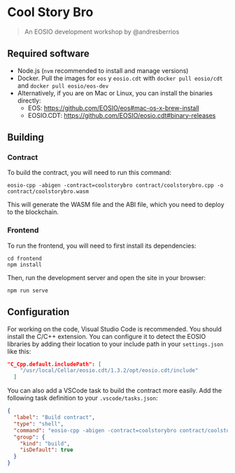 # Cool Story Bro

> An EOSIO development workshop by @andresberrios

## Required software

- Node.js (`nvm` recommended to install and manage versions)
- Docker. Pull the images for `eos` y `eosio.cdt` with
  `docker pull eosio/cdt` and `docker pull eosio/eos-dev`
- Alternatively, if you are on Mac or Linux, you can install the
  binaries directly:
  - EOS: https://github.com/EOSIO/eos#mac-os-x-brew-install
  - EOSIO.CDT: https://github.com/EOSIO/eosio.cdt#binary-releases

## Building

### Contract

To build the contract, you will need to run this command:

```
eosio-cpp -abigen -contract=coolstorybro contract/coolstorybro.cpp -o contract/coolstorybro.wasm
```

This will generate the WASM file and the ABI file, which you need to
deploy to the blockchain.

### Frontend

To run the frontend, you will need to first install its dependencies:

```
cd frontend
npm install
```

Then, run the development server and open the site in your browser:

```
npm run serve
```

## Configuration

For working on the code, Visual Studio Code is recommended.
You should install the C/C++ extension.
You can configure it to detect the EOSIO libraries by
adding their location to your include path in your `settings.json` like this:

```json
"C_Cpp.default.includePath": [
    "/usr/local/Cellar/eosio.cdt/1.3.2/opt/eosio.cdt/include"
  ]
```

You can also add a VSCode task to build the contract
more easily. Add the following task definition
to your `.vscode/tasks.json`:

```json
{
  "label": "Build contract",
  "type": "shell",
  "command": "eosio-cpp -abigen -contract=coolstorybro contract/coolstorybro.cpp -o contract/coolstorybro.wasm",
  "group": {
    "kind": "build",
    "isDefault": true
  }
}
```
